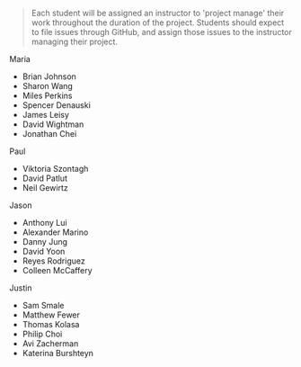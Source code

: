 > Each student will be assigned an instructor to 'project manage' their work throughout the duration of the project. Students should expect to file issues through GitHub, and assign those issues to the instructor managing their project.

Maria

- Brian Johnson
- Sharon Wang
- Miles Perkins
- Spencer Denauski
- James Leisy
- David Wightman
- Jonathan Chei

Paul
- Viktoria Szontagh
- David Patlut
- Neil Gewirtz


Jason
- Anthony Lui
- Alexander Marino
- Danny Jung
- David Yoon
- Reyes Rodriguez
- Colleen McCaffery


Justin
- Sam Smale
- Matthew Fewer
- Thomas Kolasa
- Philip Choi
- Avi Zacherman
- Katerina Burshteyn
